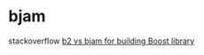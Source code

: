 # bjam



stackoverflow [b2 vs bjam for building Boost library](https://stackoverflow.com/questions/31351230/b2-vs-bjam-for-building-boost-library)